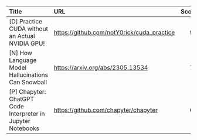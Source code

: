 | Title                                                       | URL                                        |   Score | Date                |
|:------------------------------------------------------------|:-------------------------------------------|--------:|:--------------------|
| [D] Practice CUDA without an Actual NVIDIA GPU!             | https://github.com/notY0rick/cuda_practice |      98 | 2023-07-17 00:55:19 |
| [N] How Language Model Hallucinations Can Snowball          | https://arxiv.org/abs/2305.13534           |      74 | 2023-07-16 13:40:47 |
| [P] Chapyter: ChatGPT Code Interpreter in Jupyter Notebooks | https://github.com/chapyter/chapyter       |      62 | 2023-07-17 16:12:12 |